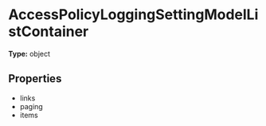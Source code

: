 # AccessPolicyLoggingSettingModelListContainer


**Type:** object

## Properties
* links
* paging
* items
